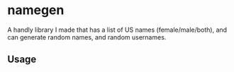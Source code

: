 # namegen  
A handly library I made that has a list of US names (female/male/both), and can generate random names, and random usernames.  
  
## Usage
